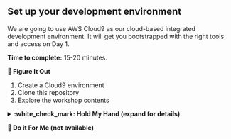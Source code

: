 ## Set up your development environment

We are going to use AWS Cloud9 as our cloud-based integrated development environment. It will get you bootstrapped with the right tools and access on Day 1.

**Time to complete:** 15-20 minutes.

**:metal: Figure It Out**
1. Create a Cloud9 environment
1. Clone this repository
1. Explore the workshop contents

<details>
<summary><strong>:white_check_mark: Hold My Hand (expand for details)</strong></summary><p>
Create your Cloud9 instance by following these steps:

1. Navigate to AWS Cloud9 [in the console](https://console.aws.amazon.com/cloud9)
1. Click **Create environment**
1. Provide a name: **WildRydesInference**
1. Click **Next step**
1. Leave all defaults
1. Click **Next step**
1. Click **Create environment**

After a minute or so, your environment will be ready. Go ahead and:

1. Find the "Welcome" tab and click the plus icon next to it
    ![new_tab](new_tab.png)
1. Select **New Terminal**
1. Run a command to get the caller identity: `aws sts get-caller-identity`
    * *This command will let you know who you are (account number, role, etc)*

*Hint: New editors and terminals can be created by clicking the green "+" icon in a circle*

Let's get our code and start working. Inside the terminal:

1. Run the following command to get our code:
    ```
    git clone https://github.com/jmcwhirter/aws-serverless-workshops/
    ```
1. Navigate to our module:
    ```
    cd aws-serverless-workshops/MachineLearning/0_ExternalData/
    ```
1. Explore the directory structure:
    * The `cloudformation` directory contains CloudFormation templates we will use to create resources
    * The `data` directory contains ride data collected from unicorns
    * The `lambda-functions` directory contains all of the code we'll use to process data and make inferences
    * The `notebooks` directory contains a linear learner iPython notebook

</p></details>

**:see_no_evil: Do it For Me (not available)**
